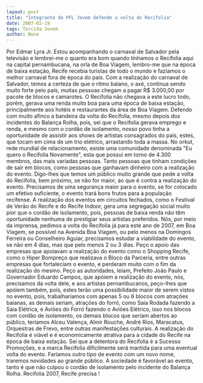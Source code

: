 ```yaml
---
layout: post
title: "Integrante do PFL Jovem defende a volta do Recifolia"
date: 2007-02-19
tags: Torcida Jovem
author: None
---
```

Por Edmar Lyra Jr.
Estou acompanhando o carnaval de Salvador pela televisão e lembrei-me o quanto era bom quando tínhamos o Recifolia aqui na capital pernambucana, na orla de Boa Viagem, lembro-me que na época de baixa estação, Recife recebia turistas de todo o mundo e fazíamos o melhor carnaval fora de época do país.
Com a realização do carnaval de Salvador, temos a certeza de que o ritmo baiano, o axé, continua sendo muito forte pelo país, muitas pessoas chegam a pagar R$ 3.000,00 por pacote de blocos e camarotes.
O Recifolia não chegava a este lucro todo, porém, gerava uma renda muito boa para uma época de baixa estação, principalmente aos hotéis e restaurantes da área de Boa Viagem.
Defendo com muito afinco a bandeira da volta do Recifolia, mesmo depois dos incidentes do Balança Rolha, pois, sei que o Recifolia gerava emprego e renda, e mesmo com o cordão de isolamento, nosso povo tinha a oportunidade de assistir aos shows de artistas consagrados do país, estes, que tocam em cima de um trio elétrico, arrastando toda a massa.
No orkut, rede mundial de relacionamento, existe uma comunidade denominada \"Eu quero o Recifolia Novamente\", esta que possui em torno de 4.300 membros, das mais variadas pessoas. Tanto pessoas que tinham condições de sair em blocos, como pessoas que ganhavam dinheiro com a realização do evento.
Digo-lhes que temos um público muito grande que pede a volta do Recifolia, bem próximo, se não for maior, ao que é contra a realização do evento.
Precisamos de uma segurança maior para o evento, se for colocado um efetivo suficiente, o evento trará bons frutos para a população recifense.
A realização dos eventos em circuitos fechados, como o Festival de Verão do Recife e do Recife Indoor, gera uma segregação social muito pior que o cordão de isolamento, pois, pessoas de baixa renda não têm oportunidade nenhuma de prestigiar seus artistas preferidos.
Nós, por meio da imprensa, pedimos a volta do Recifolia já para este ano de 2007, em Boa Viagem, se possível na Avenida Boa Viagem, ou pelo menos na Domingos Ferreira ou Conselheiro Aguiar, precisamos estudar a viabilidade do evento, se não em 4 dias, mas que pelo menos 2 ou 3 dias.
Peço o apoio das empresas que apoiavam a realização do evento como o Shopping Recife, como o Hiper Bompreço que realizava o Bloco da Parceria, entre outras empresas que fortaleciam o evento, e perderam muito com o fim 
da realização do mesmo.
Peço as autoridades, leiam, Prefeito João Paulo e Governador Eduardo Campos, que apóiem a realização do evento, nós, precisamos da volta dele, e aos artistas pernambucanos, peço-lhes que apóiem também, pois, estes terão uma possibilidade maior de serem vistos no evento, pois, trabalharíamos com apenas 5 ou 6 blocos com atrações baianas, as demais seriam, atrações do forró, como Saia Rodada fazendo a Saia Elétrica, e Aviões do Forró fazendo o Aviões Elétrico, isso nos blocos com cordão de isolamento, os demais blocos que seriam abertos ao público, teríamos Alceu Valença, Almir Rouche, André 
Rios, Maracatus, Orquestras de Frevo, entre outras manifestações culturais.
A realização do Recifolia é viável e é economicamente atrativa para a cidade do Recife na época de baixa estação.
Sei que a detentora do Recifolia é a Sucesso Promoções, e a marca Recifolia dificilmente será mantida para uma eventual volta do evento. Faríamos outro tipo de evento com um novo nome, traremos novidades ao grande público. A sociedade é favorável ao evento, tanto é que não culpou o cordão de isolamento pelo incidente do Balança Rolha.
Recifolia 2007, Recife precisa ! 